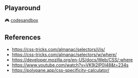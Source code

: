 ## Playaround

🎮 [codesandbox][codesandbox]


[codesandbox]: https://codesandbox.io/s/is-and-where-pseudo-classes-82s31w?file=/style.css:0-744

## References

- https://css-tricks.com/almanac/selectors/i/is/
- https://css-tricks.com/almanac/selectors/w/where/
- https://developer.mozilla.org/en-US/docs/Web/CSS/:where
- https://www.youtube.com/watch?v=VK9i2lP0I48&t=234s
- https://polypane.app/css-specificity-calculator/
